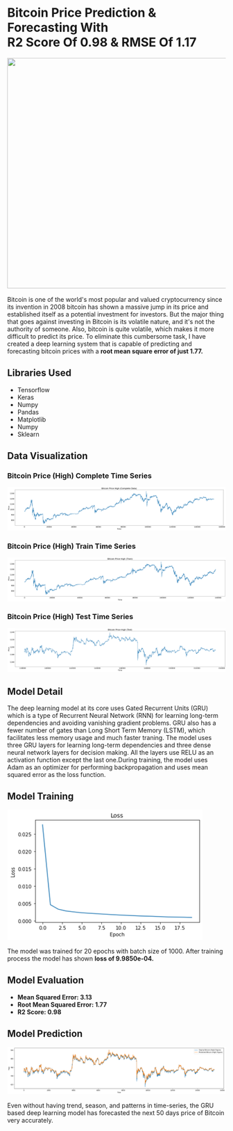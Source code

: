# Bitcoin Price Prediction & Forecasting With <br> R2 Score Of 0.98 & RMSE Of 1.17
<img src="https://masterthecrypto.com/wp-content/uploads/2019/11/BITCOIN-PRICE.jpg" width="900" height="530">
<p>Bitcoin is one of the world's most popular and valued cryptocurrency since its invention in 2008 bitcoin has shown a massive jump in its price and established itself as a potential investment for investors. But the major thing that goes against investing in Bitcoin is its volatile nature, and it's not the authority of someone. Also, bitcoin is quite volatile, which makes it more difficult to predict its price. To eliminate this cumbersome task, I have created a deep learning system that is capable of predicting and forecasting bitcoin prices with a <b>root mean square error of just 1.77.</b></p>
<h2>Libraries Used</h2>
<ul>
  <li>Tensorflow</li>
  <li>Keras</li>
  <li>Numpy</li>
  <li>Pandas </li>
  <li>Matplotlib</li>
  <li>Numpy</li>
  <li>Sklearn</li>
</ul> 
<h2>Data Visualization</h2>
<h3>Bitcoin Price (High) Complete Time Series</h3>
<img src="https://github.com/NavinBondade/Bitcoin-Price-Prediction-With-GRU-R2-Score-0.98-/blob/main/Bitcon%20Price%20Predection%20Plus%20Forecasting/Graph/Bitcoin%20Price%20High.png?raw=true">
<h3>Bitcoin Price (High) Train Time Series</h3>
<img src="https://github.com/NavinBondade/Bitcoin-Price-Prediction-With-GRU-R2-Score-0.98-/blob/main/Bitcon%20Price%20Predection%20Plus%20Forecasting/Graph/Bitcoin%20Price%20High%20(Train).png">
<h3>Bitcoin Price (High) Test Time Series</h3>
<img src="https://github.com/NavinBondade/Bitcoin-Price-Prediction-With-GRU-R2-Score-0.98-/blob/main/Bitcon%20Price%20Predection%20Plus%20Forecasting/Graph/Bitcoin%20Price%20High%20(Test).png">
<h2>Model Detail</h2>
<p>The deep learning model at its core uses Gated Recurrent Units (GRU) which is a type of Recurrent Neural Network (RNN) for learning long-term dependencies and avoiding vanishing gradient problems. GRU also has a fewer number of gates than Long Short Term Memory (LSTM), which facilitates less memory usage and much faster traning. The model uses three GRU layers for learning long-term dependencies and three dense neural network layers for decision making. All the layers use RELU as an activation function except the last one.During training, the model uses Adam as an optimizer for performing backpropagation and uses mean squared error as the loss function. 
<h2>Model Training</h2>
<img src="https://github.com/NavinBondade/Bitcoin-Price-Prediction-With-GRU-R2-Score-0.98-/blob/main/Bitcon%20Price%20Predection%20Plus%20Forecasting/Graph/loss.png" width="450" height="300">
<p>The model was trained for 20 epochs with batch size of 1000. After training process the model has shown <b>loss of 9.9850e-04.</b></p>
<h2>Model Evaluation</h2>

<ul>
  <li><b>Mean Squared Error: 3.13</b></li>
  <li><b>Root Mean Squared Error: 1.77</b></li>
  <li><b>R2 Score: 0.98</b></li> 
</ul>  
<h2>Model Prediction</h2>
<img src="https://github.com/NavinBondade/Bitcoin-Price-Prediction-With-GRU-R2-Score-0.98-/blob/main/Bitcon%20Price%20Predection%20Plus%20Forecasting/Graph/Forecasting%20and%20Prediction.png?raw=true">
<p>Even without having trend, season, and patterns in time-series, the GRU based deep learning model has forecasted the next 50 days price of Bitcoin very accurately.</p>  

